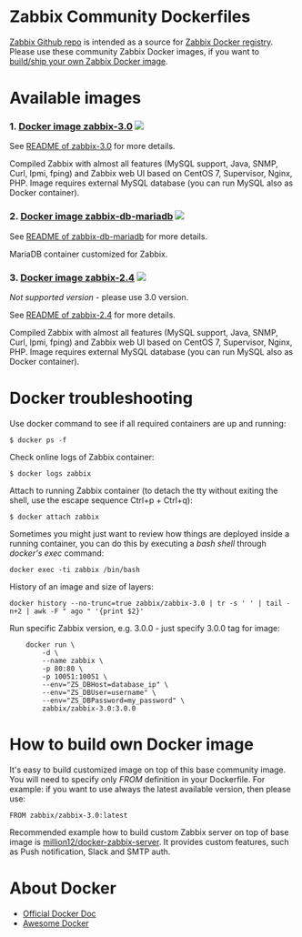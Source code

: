 Zabbix Community Dockerfiles
============================

[Zabbix Github repo](https://github.com/zabbix/zabbix-community-docker) is intended as a source for [Zabbix Docker registry](https://hub.docker.com/u/zabbix/). Please use these community Zabbix Docker images, if you want to [build/ship your own Zabbix Docker image](https://github.com/zabbix/zabbix-community-docker#how-to-build-own-docker-image).

Available images
================

### 1. [Docker image zabbix-3.0](https://registry.hub.docker.com/u/zabbix/zabbix-3.0/) [![](https://badge.imagelayers.io/zabbix/zabbix-3.0:dev.svg)](https://imagelayers.io/?images=zabbix/zabbix-3.0:dev)

See [README of zabbix-3.0](https://github.com/zabbix/zabbix-community-docker/tree/master/Dockerfile/zabbix-3.0)
for more details.

Compiled Zabbix with almost all features (MySQL support, Java, SNMP, Curl, Ipmi, 
fping) and Zabbix web UI based on CentOS 7, Supervisor, Nginx, PHP. Image 
requires external MySQL database (you can run MySQL also as Docker container).

### 2. [Docker image zabbix-db-mariadb](https://registry.hub.docker.com/u/zabbix/zabbix-db-mariadb/) [![](https://badge.imagelayers.io/zabbix/zabbix-db-mariadb:latest.svg)](https://imagelayers.io/?images=zabbix/zabbix-db-mariadb:latest)

See [README of zabbix-db-mariadb](https://github.com/zabbix/zabbix-community-docker/tree/master/Dockerfile/zabbix-db-mariadb) 
for more details.

MariaDB container customized for Zabbix.

### 3. [Docker image zabbix-2.4](https://registry.hub.docker.com/u/zabbix/zabbix-2.4/) [![](https://badge.imagelayers.io/zabbix/zabbix-2.4:latest.svg)](https://imagelayers.io/?images=zabbix/zabbix-2.4:latest)

*Not supported version* - please use 3.0 version.

See [README of zabbix-2.4](https://github.com/zabbix/zabbix-community-docker/tree/master/Dockerfile/zabbix-2.4) 
for more details.

Compiled Zabbix with almost all features (MySQL support, Java, SNMP, 
Curl, Ipmi, fping) and Zabbix web UI based on CentOS 7, Supervisor, Nginx, PHP. 
Image requires external MySQL database (you can run MySQL also as Docker 
container).


Docker troubleshooting
======================

Use docker command to see if all required containers are up and running: 
```
$ docker ps -f
```

Check online logs of Zabbix container:
```
$ docker logs zabbix
```

Attach to running Zabbix container (to detach the tty without exiting the shell, 
use the escape sequence Ctrl+p + Ctrl+q):
```
$ docker attach zabbix
```

Sometimes you might just want to review how things are deployed inside a running
 container, you can do this by executing a _bash shell_ through _docker's 
 exec_ command: 
```
docker exec -ti zabbix /bin/bash
```

History of an image and size of layers: 
``` 
docker history --no-trunc=true zabbix/zabbix-3.0 | tr -s ' ' | tail -n+2 | awk -F " ago " '{print $2}'
```

Run specific Zabbix version, e.g. 3.0.0 - just specify 3.0.0 tag for image:
```
	docker run \
		-d \
		--name zabbix \
		-p 80:80 \
		-p 10051:10051 \
		--env="ZS_DBHost=database_ip" \
		--env="ZS_DBUser=username" \
		--env="ZS_DBPassword=my_password" \
		zabbix/zabbix-3.0:3.0.0
```

How to build own Docker image
=============================

It's easy to build customized image on top of this base community image. 
You will need to specify only _FROM_ definition in your Dockerfile. For 
example: if you want to use always the latest available version, then please use:

```
FROM zabbix/zabbix-3.0:latest
```

Recommended example how to build custom Zabbix server on top of base image is 
[million12/docker-zabbix-server](https://github.com/million12/docker-zabbix-server). 
It provides custom features, such as Push notification, Slack and SMTP auth.  

About Docker
============

* [Official Docker Doc](https://docs.docker.com/)
* [Awesome Docker](http://getawesomeness.com/get/docker)
